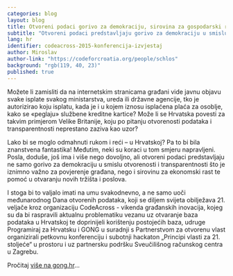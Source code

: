 ```yaml
---
categories: blog
layout: blog
title: Otvoreni podaci gorivo za demokraciju, sirovina za gospodarski rast
subtitle: "Otvoreni podaci predstavljaju gorivo za demokraciju u smislu otvorenosti i transparentnosti"
lang: hr
identifier: codeacross-2015-konferencija-izvjestaj
author: Miroslav
author-link: "https://codeforcroatia.org/people/schlos"
background: "rgb(119, 40, 23)"
published: true
---
```


Možete li zamisliti da na internetskim stranicama građani vide javnu objavu svake isplate svakog ministarstva, ureda ili državne agencije, tko je autorizirao koju isplatu, kada je i u kojem iznosu isplaćena plaća za osoblje, kako se «peglaju» službene kreditne kartice? Može li se Hrvatska povesti za takvim primjerom Velike Britanije, koju po pitanju otvorenosti podataka i transparentnosti neprestano zaziva kao uzor?

Lako bi se moglo odmahnuti rukom i reći – u Hrvatskoj? Pa to bi bila znanstvena fantastika! Međutim, neki su koraci u tom smjeru napravljeni. Posla, doduše, još ima i više nego dovoljno, ali otvoreni podaci predstavljaju ne samo gorivo za demokraciju u smislu otvorenosti i transparentnosti što je iznimno važno za povjerenje građana, nego i sirovinu za ekonomski rast te pomoć u otvaranju novih tržišta i poslova.

I stoga bi to valjalo imati na umu svakodnevno, a ne samo uoči međunarodnog Dana otvorenih podataka, koji se diljem svijeta obilježava 21. veljače kroz organizaciju CodeAcross - vikenda građanskih inovacija, kojeg su da bi raspravili aktualnu problematiku vezanu uz otvaranje baza podataka u Hrvatskoj te doprinijeli korištenju postojećih baza, udruge Programiraj za Hrvatsku i GONG u suradnji s Partnerstvom za otvorenu vlast organizirali petkovnu konferenciju i subotnji hackaton „Principi vlasti za 21. stoljeće“ u prostoru i uz partnersku podršku Sveučilišnog računskog centra u Zagrebu.

Pročitaj [više na gong.hr](https://www.gong.hr/hr/dobra-vladavina/pristup-informacijama/otvoreni-podaci-gorivo-za-demokraciju-sirovina-za-/)...